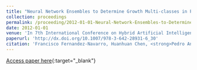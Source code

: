 ```yaml
---
title: "Neural Network Ensembles to Determine Growth Multi-classes in Predictive Microbiology"
collection: proceedings
permalink: /proceeding/2012-01-01-Neural-Network-Ensembles-to-Determine-Growth-Multi-classes-in-Predictive-Microbiology
date: 2012-01-01
venue: 'In 7th International Conference on Hybrid Artificial Intelligence Systems (HAIS2012)'
paperurl: 'http://dx.doi.org/10.1007/978-3-642-28931-6_30'
citation: 'Francisco Fernandez-Navarro, Huanhuan Chen, <strong>Pedro Antonio Gutiérrez</strong>, César Hervás-Martínez, Xin Yao, &quot;Neural Network Ensembles to Determine Growth Multi-classes in Predictive Microbiology.&quot; In 7th International Conference on Hybrid Artificial Intelligence Systems (HAIS2012), 2012, pp.308-318.'
---
```

[Access paper here](http://dx.doi.org/10.1007/978-3-642-28931-6_30){:target="_blank"}
